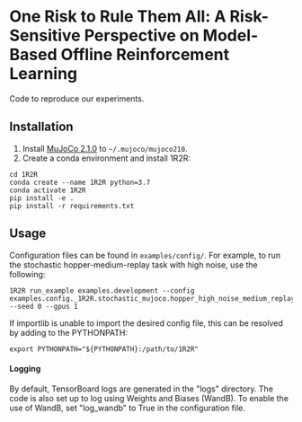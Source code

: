 # One Risk to Rule Them All: A Risk-Sensitive Perspective on Model-Based Offline Reinforcement Learning

Code to reproduce our experiments.

## Installation
1. Install [MuJoCo 2.1.0](https://github.com/deepmind/mujoco/releases) to `~/.mujoco/mujoco210`.
2. Create a conda environment and install 1R2R:
```
cd 1R2R
conda create --name 1R2R python=3.7
conda activate 1R2R
pip install -e .
pip install -r requirements.txt
```

## Usage
Configuration files can be found in `examples/config/`. For example, to run the stochastic  hopper-medium-replay task with high noise, use the following:

```
1R2R run_example examples.development --config examples.config._1R2R.stochastic_mujoco.hopper_high_noise_medium_replay --seed 0 --gpus 1
```

If importlib is unable to import the desired config file, this can be resolved by adding to the PYTHONPATH:
```
export PYTHONPATH="${PYTHONPATH}:/path/to/1R2R"
```

#### Logging

By default, TensorBoard logs are generated in the "logs" directory. The code is also set up to log using Weights and Biases (WandB). To enable the use of WandB, set "log_wandb" to True in the configuration file.
